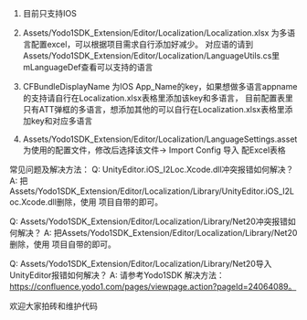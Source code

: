 1. 目前只支持IOS

2. Assets/Yodo1SDK_Extension/Editor/Localization/Localization.xlsx 为多语言配置excel，可以根据项目需求自行添加好减少。
 对应语的请到Assets/Yodo1SDK_Extension/Editor/Localization/LanguageUtils.cs里mLanguageDef查看可以支持的语言
 
3. CFBundleDisplayName 为IOS App_Name的key，如果想做多语言appname的支持请自行在Localization.xlsx表格里添加该key和多语言，
 目前配置表里只有ATT弹框的多语言，想添加其他的可以自行在Localization.xlsx表格里添加key和对应多语言

4. Assets/Yodo1SDK_Extension/Editor/Localization/LanguageSettings.asset 为使用的配置文件，修改后选择该文件-> Import Config 导入
配Excel表格
 
常见问题及解决方法：
Q: UnityEditor.iOS_I2Loc.Xcode.dll冲突报错如何解决？
A: 把Assets/Yodo1SDK_Extension/Editor/Localization/Library/UnityEditor.iOS_I2Loc.Xcode.dll删除，使用
   项目自带的即可。
   
Q: Assets/Yodo1SDK_Extension/Editor/Localization/Library/Net20冲突报错如何解决？
A: 把Assets/Yodo1SDK_Extension/Editor/Localization/Library/Net20删除，使用
   项目自带的即可。
   
Q: Assets/Yodo1SDK_Extension/Editor/Localization/Library/Net20导入UnityEditor报错如何解决？
A: 请参考Yodo1SDK 解决方法：https://confluence.yodo1.com/pages/viewpage.action?pageId=24064089。

欢迎大家拍砖和维护代码